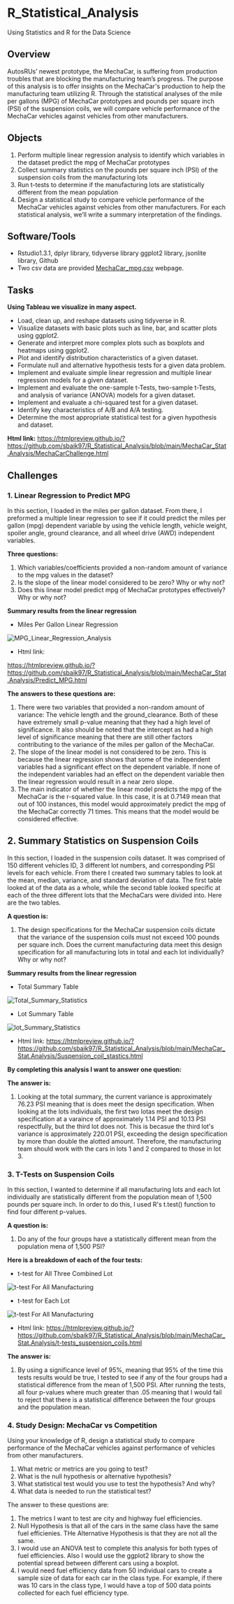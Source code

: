 # R_Statistical_Analysis
Using Statistics and R for the Data Science

## Overview
AutosRUs’ newest prototype, the MechaCar, is suffering from production troubles that are blocking the manufacturing team’s progress. The purpose of this analysis is to offer insights on the MechaCar's production to help the manufacturing team utilizing R. Through the statistical analyses of the mile per gallons (MPG) of MechaCar prototypes and pounds per square inch (PSI) of the suspension coils, we will  compare vehicle performance of the MechaCar vehicles against vehicles from other manufacturers.

## Objects
1. Perform multiple linear regression analysis to identify which variables in the dataset predict the mpg of MechaCar prototypes
2. Collect summary statistics on the pounds per square inch (PSI) of the suspension coils from the manufacturing lots
3. Run t-tests to determine if the manufacturing lots are statistically different from the mean population
4. Design a statistical study to compare vehicle performance of the MechaCar vehicles against vehicles from other manufacturers. For each statistical analysis, we’ll write a summary interpretation of the findings.

## Software/Tools
* Rstudio1.3.1, dplyr library, tidyverse library ggplot2 library, jsonlite library,  Github
* Two csv data are provided [MechaCar_mpg.csv](https://www.citibikenyc.com/system-data) webpage.

## Tasks

**Using Tableau we visualize in many aspect.**
* Load, clean up, and reshape datasets using tidyverse in R.
* Visualize datasets with basic plots such as line, bar, and scatter plots using ggplot2.
* Generate and interpret more complex plots such as boxplots and heatmaps using ggplot2.
* Plot and identify distribution characteristics of a given dataset.
* Formulate null and alternative hypothesis tests for a given data problem.
* Implement and evaluate simple linear regression and multiple linear regression models for a given dataset.
* Implement and evaluate the one-sample t-Tests, two-sample t-Tests, and analysis of variance (ANOVA) models for a given dataset.
* Implement and evaluate a chi-squared test for a given dataset.
* Identify key characteristics of A/B and A/A testing.
* Determine the most appropriate statistical test for a given hypothesis and dataset.

**Html link:**
https://htmlpreview.github.io/?https://github.com/sbaik97/R_Statistical_Analysis/blob/main/MechaCar_Stat.Analysis/MechaCarChallenge.html

## Challenges

### 1. Linear Regression to Predict MPG


In this section, I loaded in the miles per gallon dataset. From there, I preformed a multiple linear regression to see if it could predict the miles per gallon (mpg) dependent variable by using the vehicle length, vehicle weight, spoiler angle, ground clearance, and all wheel drive (AWD) independent variables. 

**Three questions:**

1. Which variables/coefficients provided a non-random amount of variance to the mpg values in the dataset?
2. Is the slope of the linear model considered to be zero? Why or why not?
3. Does this linear model predict mpg of MechaCar prototypes effectively? Why or why not?

**Summary results from the linear regression**

 * Miles Per Gallon Linear Regression

![MPG_Linear_Regression_Analysis](MechaCar_Stat.Analysis/figure-html/MPG_Linear_Regression.png)

 * Html link:

https://htmlpreview.github.io/?https://github.com/sbaik97/R_Statistical_Analysis/blob/main/MechaCar_Stat.Analysis/Predict_MPG.html

**The answers to these questions are:**

1. There were two variables that provided a non-random amount of variance: The vehicle length and the ground_clearance. Both of these have extremely small p-value meaning that they had a high level of significance. It also should be noted that the intercept as had a high level of significance meaning that there are still other factors contributing to the variance of the miles per gallon of the MechaCar. 
2. The slope of the linear model is not considered to be zero. This is because the linear regression shows that some of the independent variables had a significant effect on the dependent variable. If none of the independent variables had an effect on the dependent variable then the linear regression would result in a near zero slope. 
3. The main indicator of whether the linear model predicts the mpg of the MechaCar is the r-squared value. In this case, it is at 0.7149 mean that out of 100 instances, this model would approximately predict the mpg of the MechaCar correctly 71 times. This means that the model would be considered effective.



## 2. Summary Statistics on Suspension Coils

In this section, I loaded in the suspension coils dataset. It  was comprised of 150 different vehicles ID, 3 different lot numbers, and corresponding PSI levels for each vehicle. From there I created two summary tables to look at the mean, median, variance, and standard deviation of data. The first table looked at of the data as a whole, while the second table looked specific at each of the three different lots that the MechaCars were divided into. Here are the two tables.

**A question is:**
1. The design specifications for the MechaCar suspension coils dictate that the variance of the suspension coils must not exceed 100 pounds per square inch. Does the current manufacturing data meet this design specification for all manufacturing lots in total and each lot individually? Why or why not?

**Summary results from the linear regression**
 * Total Summary Table

![Total_Summary_Statistics](MechaCar_Stat.Analysis/figure-html/Total_summary.png)

 * Lot Summary Table

![lot_Summary_Statistics](MechaCar_Stat.Analysis/figure-html/lot_summary.png)

 * Html link:
https://htmlpreview.github.io/?https://github.com/sbaik97/R_Statistical_Analysis/blob/main/MechaCar_Stat.Analysis/Suspension_coil_stastics.html

**By completing this analysis I want to answer one question:**


**The answer is:**

1. Looking at the total summary, the current variance is approximately 76.23 PSI meaning that is does meet the design specification. When looking at the lots individuals, the first two lotas meet the design specification at a varaince of approximately 1.14 PSI and 10.13 PSI respectfully, but the third lot does not. This is becasue the third lot's variance is approximately 220.01 PSI, exceeding the design specification by more than double the alotted amount. Therefore, the manufacturing team should work with the cars in lots 1 and 2 compared to those in lot 3.

###  3. T-Tests on Suspension Coils

In this section, I wanted to determine if all manufacturing lots and each lot individually are statistically different from the population mean of 1,500 pounds per square inch. In order to do this, I used R's t.test() function to find four different p-values. 

**A question is:**

1. Do any of the four groups have a statistically different mean from the population mena of 1,500 PSI?

**Here is a breakdown of each of the four tests:**
 * t-test for All Three Combined Lot

![t-test For All Manufacturing](MechaCar_Stat.Analysis/figure-html/t-test_all_manufacturing_lots.png)

 * t-test for Each Lot

![t-test For All Manufacturing](MechaCar_Stat.Analysis/figure-html/t-tests_each_lot.png)

 * Html link:
https://htmlpreview.github.io/?https://github.com/sbaik97/R_Statistical_Analysis/blob/main/MechaCar_Stat.Analysis/t-tests_suspension_coils.html

**The answer is:**

1. By using a significance level of 95%, meaning that 95% of the time this tests results would be true, I tested to see if any of the four groups had a statistical difference from the mean of 1,500 PSI. After running the tests, all four p-values where much greater than .05 meaning that I would fail to reject that there is a statistical difference between the four groups and the population mean.



### 4. Study Design: MechaCar vs Competition

Using your knowledge of R, design a statistical study to compare performance of the MechaCar vehicles against performance of vehicles from other manufacturers.

1. What metric or metrics are you going to test?
2. What is the null hypothesis or alternative hypothesis?
3. What statistical test would you use to test the hypothesis? And why?
4. What data is needed to run the statistical test?

The answer to these questions are:

1. The metrics I want to test are city and highway fuel efficiencies.
2. Null Hypothesis is that all of the cars in the same class have the same fuel efficienies. THe Alternative Hypothesis is that they are not all the same.
3. I would use an ANOVA test to complete this analysis for both types of fuel efficiencies. Also I would use the ggplot2 library to show the potential spread between different cars using a boxplot.
4. I would need fuel efficiency data from 50 individual cars to create a sample size of data for each car in the class type. For example, if there was 10 cars in the class type, I would have a top of 500 data points collected for each fuel efficiency type.

